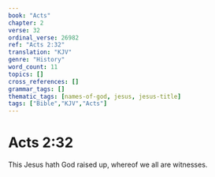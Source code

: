 ```yaml
---
book: "Acts"
chapter: 2
verse: 32
ordinal_verse: 26982
ref: "Acts 2:32"
translation: "KJV"
genre: "History"
word_count: 11
topics: []
cross_references: []
grammar_tags: []
thematic_tags: [names-of-god, jesus, jesus-title]
tags: ["Bible","KJV","Acts"]
---
```


# Acts 2:32

This Jesus hath God raised up, whereof we all are witnesses.
